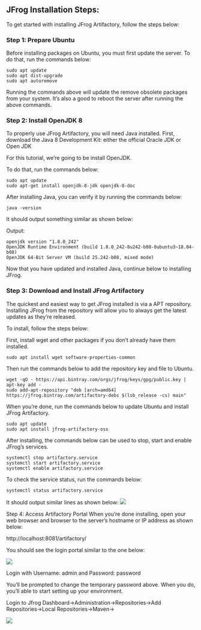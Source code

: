 ## JFrog Installation Steps:

To get started with installing JFrog Artifactory, follow the steps below:

### Step 1: Prepare Ubuntu
Before installing packages on Ubuntu, you must first update the server. To do that, run the commands below:

```
sudo apt update
sudo apt dist-upgrade
sudo apt autoremove
```
Running the commands above will update the remove obsolete packages from your system. It’s also a good to reboot the server after running the above commands.

### Step 2: Install OpenJDK 8

To properly use JFrog Artifactory, you will need Java installed. First, download the Java 8 Development Kit: either the official Oracle JDK or Open JDK

For this tutorial, we’re going to be install OpenJDK.

To do that, run the commands below:
```
sudo apt update
sudo apt-get install openjdk-8-jdk openjdk-8-doc
```
After installing Java, you can verify it by running the commands below:
```
java -version
```

It should output something similar as shown below:

Output:
```
openjdk version "1.8.0_242"
OpenJDK Runtime Environment (build 1.8.0_242-8u242-b08-0ubuntu3~18.04-b08)
OpenJDK 64-Bit Server VM (build 25.242-b08, mixed mode)
```
Now that you have updated and installed Java, continue below to installing JFrog.

### Step 3: Download and Install JFrog Artifactory
The quickest and easiest way to get JFrog installed is via a APT repository. Installing JFrog from the repository will allow you to always get the latest updates as they’re released.

To install, follow the steps below:

First, install wget and other packages if you don’t already have them installed.
```
sudo apt install wget software-properties-common
```

Then run the commands below to add the repository key and file to Ubuntu.
```
wget -qO - https://api.bintray.com/orgs/jfrog/keys/gpg/public.key | apt-key add -
sudo add-apt-repository "deb [arch=amd64] https://jfrog.bintray.com/artifactory-debs $(lsb_release -cs) main"
```
When you’re done, run the commands below to update Ubuntu and install JFrog Artifactory.
```
sudo apt update
sudo apt install jfrog-artifactory-oss
```
After installing, the commands below can be used to stop, start and enable JFrog’s services.
```
systemctl stop artifactory.service
systemctl start artifactory.service
systemctl enable artifactory.service
```
To check the service status, run the commands below:
```
systemctl status artifactory.service
```

It should output similar lines as shown below:
<image src="images/Jfrog.jpg"/>

Step 4: Access Artifactory Portal
When you’re done installing, open your web browser and browser to the server’s hostname or IP address as shown below:

http://localhost:8081/artifactory/

You should see the login portal similar to the one below:

<image src="images/JfrogLogin.jpg"/>

Login with Username:  admin and Password: password

You’ll be prompted to change the temporary password above. When you do, you’ll able to start setting up your environment.

Login to Jfrog Dashboard->Administration->Repositories->Add Repositories->Local Repositories->Maven->

<image src="images/JFrogRepo.jpg"/>
